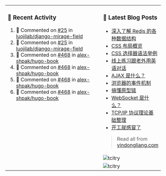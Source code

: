 <table width="960px">
<tr>
<td valign="top" rowspan="3" width="450px">

### 🚀 Recent Activity

<!--RECENT_ACTIVITY:start-->
1. 💬 Commented on [#25](https://github.com/luojilab/django-mirage-field/issues/25#issuecomment-1216743983) in [luojilab/django-mirage-field](https://github.com/luojilab/django-mirage-field)
2. 💬 Commented on [#25](https://github.com/luojilab/django-mirage-field/issues/25#issuecomment-1216708753) in [luojilab/django-mirage-field](https://github.com/luojilab/django-mirage-field)
3. 💬 Commented on [#468](https://github.com/alex-shpak/hugo-book/pull/468#issuecomment-1202477605) in [alex-shpak/hugo-book](https://github.com/alex-shpak/hugo-book)
4. 💬 Commented on [#468](https://github.com/alex-shpak/hugo-book/pull/468#issuecomment-1202444271) in [alex-shpak/hugo-book](https://github.com/alex-shpak/hugo-book)
5. 💬 Commented on [#468](https://github.com/alex-shpak/hugo-book/pull/468#issuecomment-1202395719) in [alex-shpak/hugo-book](https://github.com/alex-shpak/hugo-book)
6. 💬 Commented on [#468](https://github.com/alex-shpak/hugo-book/pull/468#issuecomment-1202340373) in [alex-shpak/hugo-book](https://github.com/alex-shpak/hugo-book)
<!--RECENT_ACTIVITY:end-->

</td>
<td valign="top">

### 📝 Latest Blog Posts

<!-- BLOG-POST-LIST:START -->
- [深入了解 Redis 的各种数据结构](https://yindongliang.com/posts/deep-in-redis-data-structure/)
- [CSS 布局概览](https://yindongliang.com/posts/css-display/)
- [CSS 选择器语法举例](https://yindongliang.com/posts/css-selector-syntax/)
- [线上练习跟老外用英语对话](https://yindongliang.com/posts/practice-talking-with-english-speaking-person-online/)
- [AJAX 是什么？](https://yindongliang.com/posts/what-is-AJAX/)
- [浏览器的事件机制](https://yindongliang.com/posts/browser-event/)
- [搞懂原型链](https://yindongliang.com/posts/prototype-chain/)
- [WebSocket 是什么？](https://yindongliang.com/posts/what-is-websocket/)
- [TCP/IP 协议理论基础整理](https://yindongliang.com/posts/tcpip-questions/)
- [开工就感冒了](https://yindongliang.com/posts/catch-a-cold-when-start-work/)
<!-- BLOG-POST-LIST:END -->

> Read all from [yindongliang.com](https://yindongliang.com)

</td>
</tr>
<tr><td><img align="center" src="https://github-readme-stats.vercel.app/api?username=tcitry&show_icons=true&locale=en" alt="tcitry" /></td></tr>
<tr><td><img align="center" src="https://github-readme-streak-stats.herokuapp.com/?user=tcitry&" alt="tcitry" /></td></tr>

</table>
